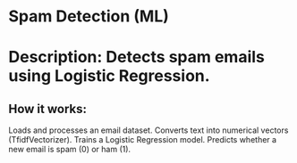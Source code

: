 # Spam Detection (ML)
# Description: Detects spam emails using Logistic Regression.

## How it works:

Loads and processes an email dataset.
Converts text into numerical vectors (TfidfVectorizer).
Trains a Logistic Regression model.
Predicts whether a new email is spam (0) or ham (1).


